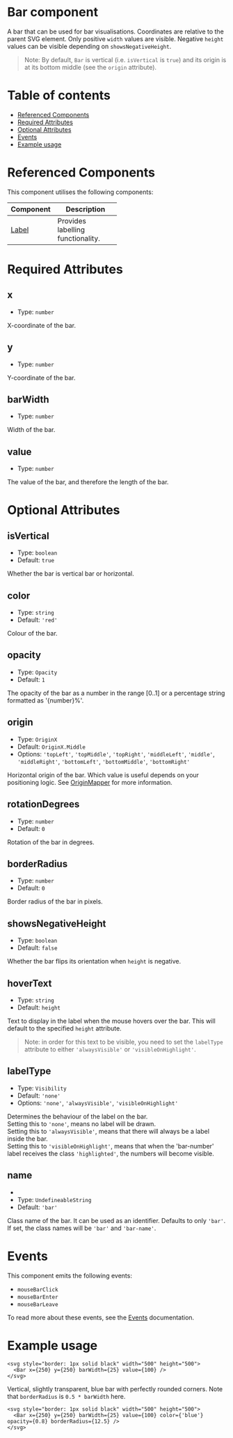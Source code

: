 # Bar component

A bar that can be used for bar visualisations.
Coordinates are relative to the parent SVG element.
Only positive `width` values are visible.
Negative `height` values can be visible
depending on `showsNegativeHeight`.

> Note: By default, `Bar` is vertical (i.e. `isVertical` is `true`)
> and its origin is at its bottom middle (see the `origin` attribute).

# Table of contents

- [Referenced Components](#referenced-components)
- [Required Attributes](#required-attributes)
- [Optional Attributes](#optional-attributes)
- [Events](#events)
- [Example usage](#example-usage)

# Referenced Components

This component utilises the following components:

<table style="width: 50%">
  <thead>
    <tr>
      <th style="width: 20%;">Component</th>
      <th style="width: 80%;">Description</th>
    </tr>
  </thead>
  <tbody>
    <tr>
      <td><a href="#/components/Label.md">Label</a></td>
      <td>Provides labelling functionality.</td>
    </tr>
  </tbody>
</table>

# Required Attributes

## x

- Type: `number`

X-coordinate of the bar.

## y

- Type: `number`

Y-coordinate of the bar.

## barWidth

- Type: `number`

Width of the bar.

## value

- Type: `number`

The value of the bar, and therefore the length of the bar.

# Optional Attributes

## isVertical

- Type: `boolean`
- Default: `true`

Whether the bar is vertical bar or horizontal.

## color

- Type: `string`
- Default: `'red'`

Colour of the bar.

## opacity

- Type: `Opacity`
- Default: `1`

The opacity of the bar as a number in the range [0..1] or
a percentage string formatted as '{number}%'.

## origin

- Type: `OriginX`
- Default: `OriginX.Middle`
- Options: `'topLeft'`, `'topMiddle'`, `'topRight'`, `'middleLeft'`, `'middle'`, `'middleRight'`, `'bottomLeft'`, `'bottomMiddle'`, `'bottomRight'`

Horizontal origin of the bar.
Which value is useful depends on your positioning logic.
See [OriginMapper](../utils/OriginMapper.md) for more information.

## rotationDegrees

- Type: `number`
- Default: `0`

Rotation of the bar in degrees.

## borderRadius

- Type: `number`
- Default: `0`

Border radius of the bar in pixels.

## showsNegativeHeight

- Type: `boolean`
- Default: `false`

Whether the bar flips its orientation when `height` is negative.

## hoverText

- Type: `string`
- Default: `height`

Text to display in the label when the mouse hovers over the bar. This will default to the specified `height` attribute.

> Note: in order for this text to be visible, you need to set the `labelType` attribute to either `'alwaysVisible'` or `'visibleOnHighlight'`.

## labelType

- Type: `Visibility`
- Default: `'none'`
- Options: `'none'`, `'alwaysVisible'`, `'visibleOnHighlight'`

Determines the behaviour of the label on the bar.<br>
Setting this to `'none'`, means no label will be drawn.<br>
Setting this to `'alwaysVisible'`, means that there will always be a label inside the bar.<br>
Setting this to `'visibleOnHighlight'`, means that when the 'bar-number' label receives the class `'highlighted'`, the numbers will become visible.

## name

-
- Type: `UndefineableString`
- Default: `'bar'`

Class name of the bar. It can be used as an identifier.
Defaults to only `'bar'`.
If set, the class names will be `'bar'` and `'bar-name'`.

# Events

This component emits the following events:

- `mouseBarClick`
- `mouseBarEnter`
- `mouseBarLeave`

To read more about these events, see the [Events](../utils/Events.md) documentation.

# Example usage

```svelte
<svg style="border: 1px solid black" width="500" height="500">
  <Bar x={250} y={250} barWidth={25} value={100} />
</svg>
```

Vertical, slightly transparent, blue bar with perfectly rounded corners.
Note that `borderRadius` is `0.5 * barWidth` here.

```svelte
<svg style="border: 1px solid black" width="500" height="500">
  <Bar x={250} y={250} barWidth={25} value={100} color={'blue'} opacity={0.8} borderRadius={12.5} />
</svg>
```
